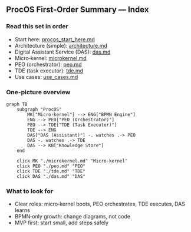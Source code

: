 ## ProcOS First-Order Summary — Index

### Read this set in order
- Start here: [procos_start_here.md](./procos_start_here.md)
- Architecture (simple): [architecture.md](./architecture.md)
- Digital Assistant Service (DAS): [das.md](./das.md)
- Micro‑kernel: [microkernel.md](./microkernel.md)
- PEO (orchestrator): [peo.md](./peo.md)
- TDE (task executor): [tde.md](./tde.md)
- Use cases: [use_cases.md](./use_cases.md)

### One-picture overview
```mermaid
graph TB
    subgraph "ProcOS"
        MK["Micro‑kernel"] --> ENG["BPMN Engine"]
        ENG --> PEO["PEO (Orchestrator)"]
        PEO --> TDE["TDE (Task Executor)"]
        TDE --> ENG
        DAS["DAS (Assistant)"] -. watches .-> PEO
        DAS -. watches .-> TDE
        DAS --> KB["Knowledge Store"]
    end

    click MK "./microkernel.md" "Micro‑kernel"
    click PEO "./peo.md" "PEO"
    click TDE "./tde.md" "TDE"
    click DAS "./das.md" "DAS"
```

### What to look for
- Clear roles: micro‑kernel boots, PEO orchestrates, TDE executes, DAS learns
- BPMN‑only growth: change diagrams, not code
- MVP first: start small, add steps safely
